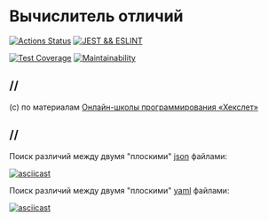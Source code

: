 
Вычислитель отличий
=======

 [![Actions Status](https://github.com/rddeveloper2019/frontend-project-lvl2/workflows/hexlet-check/badge.svg)](https://github.com/rddeveloper2019/frontend-project-lvl2/actions)  [![JEST && ESLINT](https://github.com/rddeveloper2019/frontend-project-lvl2/actions/workflows/jest_eslint.yml/badge.svg)](https://github.com/rddeveloper2019/frontend-project-lvl2/actions/workflows/jest_eslint.yml) 

 [![Test Coverage](https://api.codeclimate.com/v1/badges/fcde15fa751bd98df9c9/test_coverage)](https://codeclimate.com/github/rddeveloper2019/frontend-project-lvl2/test_coverage)  [![Maintainability](https://api.codeclimate.com/v1/badges/fcde15fa751bd98df9c9/maintainability)](https://codeclimate.com/github/rddeveloper2019/frontend-project-lvl2/maintainability) 

## //
(с) по материалам [Онлайн-школы программирования «Хекслет»](https://ru.hexlet.io/)
## //

Поиск различий между двумя "плоскими" [json](https://ru.wikipedia.org/wiki/JSON) файлами:

[![asciicast](https://asciinema.org/a/zu7v2S5Ffm4dlHq8cT0zc77my.svg)](https://asciinema.org/a/zu7v2S5Ffm4dlHq8cT0zc77my)


Поиск различий между двумя "плоскими" [yaml](https://ru.wikipedia.org/wiki/YAML)  файлами:

[![asciicast](https://asciinema.org/a/i5QZrZxE9kjQMR23dkKSFWAjv.svg)](https://asciinema.org/a/i5QZrZxE9kjQMR23dkKSFWAjv)
